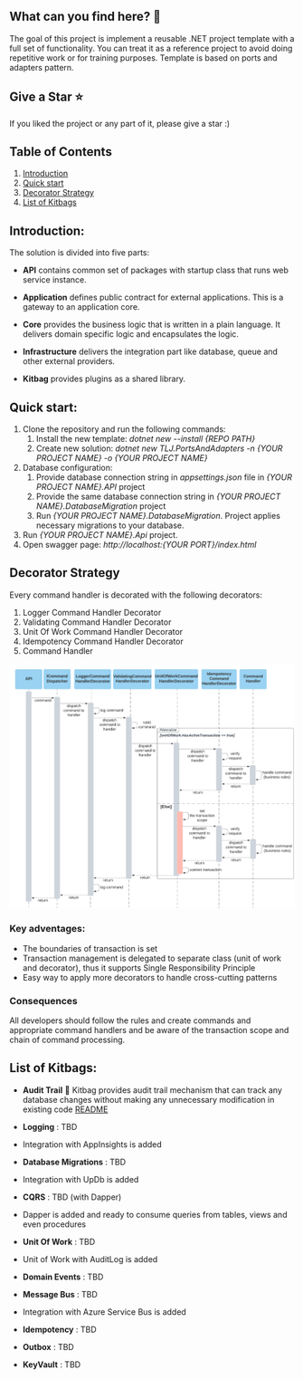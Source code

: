 ## What can you find here? :rocket:
The goal of this project is implement a reusable .NET project template with a full set of functionality. You can treat it as a reference project to avoid doing repetitive work or for training purposes. Template is based on ports and adapters pattern.

## Give a Star :star:
 If you liked the project or any part of it, please give a star :)

## Table of Contents
1. [Introduction](#Introduction)
2. [Quick start](#Quick-start)
3. [Decorator Strategy](#Decorator-Strategy)
4. [List of Kitbags](#List-of-Kitbags)
 
## Introduction:
The solution is divided into five parts:

- **API** contains common set of packages with startup class that runs web service instance.

- **Application** defines public contract for external applications. This is a gateway to an application core.

- **Core** provides the business logic that is written in a plain language. It delivers domain specific logic and encapsulates the logic.

- **Infrastructure** delivers the integration part like database, queue and other external providers.

- **Kitbag** provides plugins as a shared library.

## Quick start:

1. Clone the repository and run the following commands:
     1. Install the new template: *dotnet new --install {REPO PATH}*
     1. Create new solution: *dotnet new TLJ.PortsAndAdapters -n {YOUR PROJECT NAME} -o {YOUR PROJECT NAME}*
  1. Database configuration:
     1. Provide database connection string in *appsettings.json* file in *{YOUR PROJECT NAME}.API* project
     1. Provide the same database connection string in *{YOUR PROJECT NAME}.DatabaseMigration* project
     1. Run *{YOUR PROJECT NAME}.DatabaseMigration*. Project applies necessary migrations to your database.
  1. Run *{YOUR PROJECT NAME}.Api* project.
  1. Open swagger page: *http://localhost:{YOUR PORT}/index.html*

## Decorator Strategy
Every command handler is decorated with the following decorators:
1. Logger Command Handler Decorator
2. Validating Command Handler Decorator
3. Unit Of Work Command Handler Decorator
4. Idempotency Command Handler Decorator
5. Command Handler

![image](./assets/DecoratorStrategy.png)

### Key adventages: 
- The boundaries of transaction is set
- Transaction management is delegated to separate class (unit of work and decorator), thus it supports Single Responsibility Principle
- Easy way to apply more decorators to handle cross-cutting patterns

### Consequences

All developers should follow the rules and create commands and appropriate command handlers and be aware of the transaction scope and chain of command processing.

## List of Kitbags:

- **Audit Trail** :bookmark_tabs: Kitbag provides audit trail mechanism that can track any database changes without making any unnecessary modification in existing code [README](https://github.com/adrtarnowski/PortsAndAdapters/tree/main/Kitbags/Kitbag.Builder.Persistence.EntityFramework.Audit)

- **Logging** : TBD
- Integration with AppInsights is added

- **Database Migrations** : TBD
- Integration with UpDb is added

- **CQRS** : TBD (with Dapper)
- Dapper is added and ready to consume queries from tables, views and even procedures

- **Unit Of Work** : TBD
- Unit of Work with AuditLog is added



- **Domain Events** : TBD

- **Message Bus** : TBD
- Integration with Azure Service Bus is added

- **Idempotency** : TBD

- **Outbox** : TBD

- **KeyVault** : TBD




